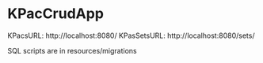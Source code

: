 # KPacCrudApp
KPacsURL: http://localhost:8080/
KPasSetsURL: http://localhost:8080/sets/

SQL scripts are in resources/migrations
